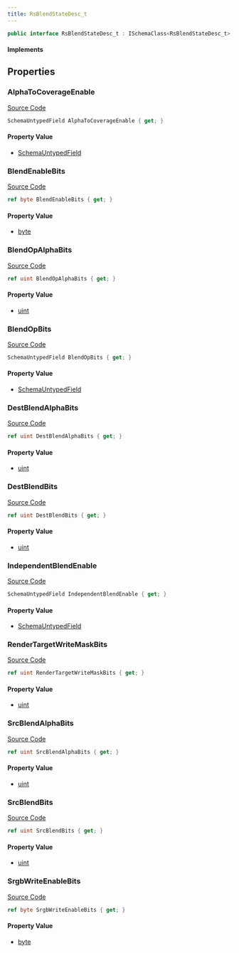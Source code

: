 ```yaml
---
title: RsBlendStateDesc_t
---
```


```csharp
public interface RsBlendStateDesc_t : ISchemaClass<RsBlendStateDesc_t>, ISchemaField, ISchemaClass, INativeHandle
```

#### Implements

## Properties

### AlphaToCoverageEnable

[Source Code](https://github.com/swiftly-solution/swiftlys2/blob/beta/managed/src/SwiftlyS2.Generated/Schemas/Interfaces/RsBlendStateDesc_t.cs#L30)

```csharp
SchemaUntypedField AlphaToCoverageEnable { get; }
```

#### Property Value

- [SchemaUntypedField](/docs/api/shared/schemas/schemauntypedfield)

### BlendEnableBits

[Source Code](https://github.com/swiftly-solution/swiftlys2/blob/beta/managed/src/SwiftlyS2.Generated/Schemas/Interfaces/RsBlendStateDesc_t.cs#L37)

```csharp
ref byte BlendEnableBits { get; }
```

#### Property Value

- [byte](https://learn.microsoft.com/dotnet/api/system.byte)

### BlendOpAlphaBits

[Source Code](https://github.com/swiftly-solution/swiftlys2/blob/beta/managed/src/SwiftlyS2.Generated/Schemas/Interfaces/RsBlendStateDesc_t.cs#L35)

```csharp
ref uint BlendOpAlphaBits { get; }
```

#### Property Value

- [uint](https://learn.microsoft.com/dotnet/api/system.uint32)

### BlendOpBits

[Source Code](https://github.com/swiftly-solution/swiftlys2/blob/beta/managed/src/SwiftlyS2.Generated/Schemas/Interfaces/RsBlendStateDesc_t.cs#L27)

```csharp
SchemaUntypedField BlendOpBits { get; }
```

#### Property Value

- [SchemaUntypedField](/docs/api/shared/schemas/schemauntypedfield)

### DestBlendAlphaBits

[Source Code](https://github.com/swiftly-solution/swiftlys2/blob/beta/managed/src/SwiftlyS2.Generated/Schemas/Interfaces/RsBlendStateDesc_t.cs#L22)

```csharp
ref uint DestBlendAlphaBits { get; }
```

#### Property Value

- [uint](https://learn.microsoft.com/dotnet/api/system.uint32)

### DestBlendBits

[Source Code](https://github.com/swiftly-solution/swiftlys2/blob/beta/managed/src/SwiftlyS2.Generated/Schemas/Interfaces/RsBlendStateDesc_t.cs#L18)

```csharp
ref uint DestBlendBits { get; }
```

#### Property Value

- [uint](https://learn.microsoft.com/dotnet/api/system.uint32)

### IndependentBlendEnable

[Source Code](https://github.com/swiftly-solution/swiftlys2/blob/beta/managed/src/SwiftlyS2.Generated/Schemas/Interfaces/RsBlendStateDesc_t.cs#L33)

```csharp
SchemaUntypedField IndependentBlendEnable { get; }
```

#### Property Value

- [SchemaUntypedField](/docs/api/shared/schemas/schemauntypedfield)

### RenderTargetWriteMaskBits

[Source Code](https://github.com/swiftly-solution/swiftlys2/blob/beta/managed/src/SwiftlyS2.Generated/Schemas/Interfaces/RsBlendStateDesc_t.cs#L24)

```csharp
ref uint RenderTargetWriteMaskBits { get; }
```

#### Property Value

- [uint](https://learn.microsoft.com/dotnet/api/system.uint32)

### SrcBlendAlphaBits

[Source Code](https://github.com/swiftly-solution/swiftlys2/blob/beta/managed/src/SwiftlyS2.Generated/Schemas/Interfaces/RsBlendStateDesc_t.cs#L20)

```csharp
ref uint SrcBlendAlphaBits { get; }
```

#### Property Value

- [uint](https://learn.microsoft.com/dotnet/api/system.uint32)

### SrcBlendBits

[Source Code](https://github.com/swiftly-solution/swiftlys2/blob/beta/managed/src/SwiftlyS2.Generated/Schemas/Interfaces/RsBlendStateDesc_t.cs#L16)

```csharp
ref uint SrcBlendBits { get; }
```

#### Property Value

- [uint](https://learn.microsoft.com/dotnet/api/system.uint32)

### SrgbWriteEnableBits

[Source Code](https://github.com/swiftly-solution/swiftlys2/blob/beta/managed/src/SwiftlyS2.Generated/Schemas/Interfaces/RsBlendStateDesc_t.cs#L39)

```csharp
ref byte SrgbWriteEnableBits { get; }
```

#### Property Value

- [byte](https://learn.microsoft.com/dotnet/api/system.byte)

